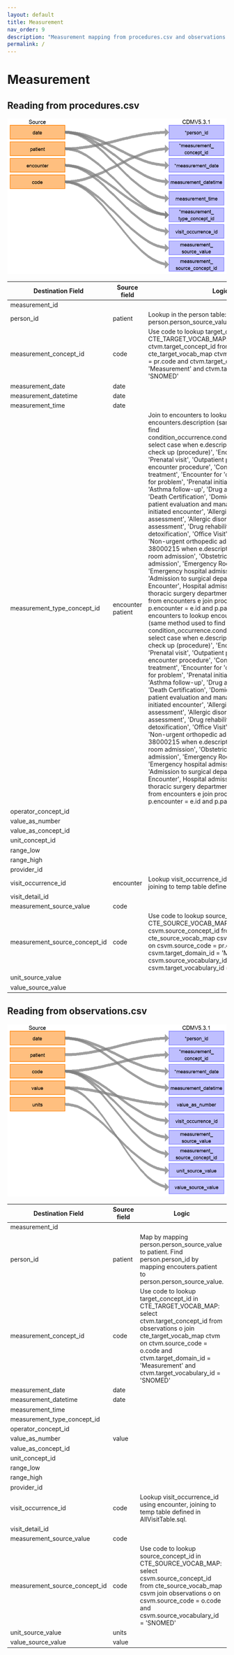 ```yaml
---
layout: default
title: Measurement
nav_order: 9
description: "Measurement mapping from procedures.csv and observations.csv"
permalink: /
---
```


# Measurement

## Reading from procedures.csv

![](syntheaETL_files/image6.png)

| Destination Field | Source field | Logic | Comment field |
| --- | --- | --- | --- |
| measurement_id |  |  |  |
| person_id | patient | Lookup in the person table: map by mapping person.person_source_value to patient. |  |
| measurement_concept_id | code | Use code to lookup target_concept_id in CTE_TARGET_VOCAB_MAP:    select ctvm.target_concept_id    from procedures pr     join cte_target_vocab_map ctvm       on ctvm.source_code              = pr.code     and ctvm.target_domain_id       = 'Measurement'     and ctvm.target_vocabulary_id = 'SNOMED' |  |
| measurement_date | date |  |  |
| measurement_datetime | date |  |  |
| measurement_time | date |  |  |
| measurement_type_concept_id | encounter  patient | Join to encounters to lookup encounters.description (same method used to find condition_occurrence.condition_type_concept_id):    select case             when e.description in (  'Encounter for check up (procedure)',  'Encounter for symptom',  'Prenatal visit',  'Outpatient procedure',  'Patient encounter procedure',  'Consultation for treatment',  'Encounter for 'check-up'',  'Encounter for problem',  'Prenatal initial visit',  'Postnatal visit',  'Asthma follow-up',  'Drug addiction therapy',  'Death Certification',  'Domiciliary or rest home patient evaluation and management',  'Patient-initiated encounter',  'Allergic disorder initial assessment',  'Allergic disorder follow-up assessment',  'Drug rehabilitation and detoxification',  'Office Visit',  'Encounter Inpatient',  'Non-urgent orthopedic admission'  )            then 38000215              when e.description in (  'Emergency room admission',  'Obstetric emergency hospital admission',  'Emergency Room Admission',  'Emergency hospital admission for asthma',  'Admission to surgical department',  'Emergency Encounter',  Hospital admission',  'Admission to thoracic surgery department'  )            then 38000183    from     encounters e    join procedures p      on p.encounter = e.id    and p.patient      = e.patient  Join to encounters to lookup encounters.description (same method used to find condition_occurrence.condition_type_concept_id):    select case             when e.description in (  'Encounter for check up (procedure)',  'Encounter for symptom',  'Prenatal visit',  'Outpatient procedure',  'Patient encounter procedure',  'Consultation for treatment',  'Encounter for 'check-up'',  'Encounter for problem',  'Prenatal initial visit',  'Postnatal visit',  'Asthma follow-up',  'Drug addiction therapy',  'Death Certification',  'Domiciliary or rest home patient evaluation and management',  'Patient-initiated encounter',  'Allergic disorder initial assessment',  'Allergic disorder follow-up assessment',  'Drug rehabilitation and detoxification',  'Office Visit',  'Encounter Inpatient',  'Non-urgent orthopedic admission'  )            then 38000215              when e.description in (  'Emergency room admission',  'Obstetric emergency hospital admission',  'Emergency Room Admission',  'Emergency hospital admission for asthma',  'Admission to surgical department',  'Emergency Encounter',  Hospital admission',  'Admission to thoracic surgery department'  )            then 38000183    from     encounters e    join procedures p      on p.encounter = e.id    and p.patient      = e.patient |  |
| operator_concept_id |  |  |  |
| value_as_number |  |  |  |
| value_as_concept_id |  |  |  |
| unit_concept_id |  |  |  |
| range_low |  |  |  |
| range_high |  |  |  |
| provider_id |  |  |  |
| visit_occurrence_id | encounter | Lookup visit_occurrence_id using encounter, joining to temp table defined in AllVisitTable.sql. |  |
| visit_detail_id |  |  |  |
| measurement_source_value | code |  |  |
| measurement_source_concept_id | code | Use code to lookup source_concept_id in CTE_SOURCE_VOCAB_MAP:     select csvm.source_concept_id     from cte_source_vocab_map csvm      join procedures pr        on csvm.source_code                 = pr.code      and csvm.target_domain_id          = 'Measurement'       and csvm.source_vocabulary_id  = 'SNOMED'      and csvm.target_vocabulary_id    = 'SNOMED' |  |
| unit_source_value |  |  |  |
| value_source_value |  |  |  |

## Reading from observations.csv

![](syntheaETL_files/image7.png)

| Destination Field | Source field | Logic | Comment field |
| --- | --- | --- | --- |
| measurement_id |  |  |  |
| person_id | patient | Map by mapping person.person_source_value to patient.  Find person.person_id by mapping encouters.patient to person.person_source_value. |  |
| measurement_concept_id | code | Use code to lookup target_concept_id in CTE_TARGET_VOCAB_MAP:    select ctvm.target_concept_id    from observations o     join cte_target_vocab_map ctvm       on ctvm.source_code              = o.code     and ctvm.target_domain_id       = 'Measurement'     and ctvm.target_vocabulary_id = 'SNOMED' |  |
| measurement_date | date |  |  |
| measurement_datetime | date |  |  |
| measurement_time |  |  |  |
| measurement_type_concept_id |  |  |  |
| operator_concept_id |  |  |  |
| value_as_number | value |  |  |
| value_as_concept_id |  |  |  |
| unit_concept_id |  |  |  |
| range_low |  |  |  |
| range_high |  |  |  |
| provider_id |  |  |  |
| visit_occurrence_id | code | Lookup visit_occurrence_id using encounter, joining to temp table defined in AllVisitTable.sql. |  |
| visit_detail_id |  |  |  |
| measurement_source_value | code |  |  |
| measurement_source_concept_id | code | Use code to lookup source_concept_id in CTE_SOURCE_VOCAB_MAP:     select csvm.source_concept_id     from cte_source_vocab_map csvm      join observations o        on csvm.source_code                 = o.code      and csvm.source_vocabulary_id  = 'SNOMED' |  |
| unit_source_value | units |  |  |
| value_source_value | value |  |  |
